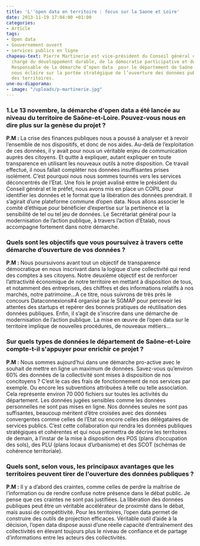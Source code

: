 ```yaml
---
title: 'L''open data en territoire : focus sur la Saone et Loire'
date: 2013-11-19 17:04:00 +01:00
categories:
- Article
tags:
- Open data
- Gouvernement ouvert
- services publics en ligne
chapeau-text: Pierre Martinerie est vice-président du Conseil général de Saône-et-Loire,
  chargé du développement durable, de la démocratie participative et du projet stratégique.
  Responsable de la démarche d’open data  pour le département de Saône-et-Loire, il
  nous éclaire sur la portée stratégique de l’ouverture des données publiques au sein
  des territoires.
une-ou-diaporama:
- image: "/uploads/p-martinerie.jpg"
---
```


### 1.Le 13 novembre, la démarche d'open data a été lancée au niveau du territoire de Saône-et-Loire. Pouvez-vous nous en dire plus sur la genèse du projet ?
 

**P.M :** La crise des finances publiques nous a poussé à analyser et à revoir l’ensemble de nos dispositifs, et donc de nos aides. Au-delà de l’exploitation de ces données, il y avait pour nous un véritable enjeu de communication auprès des citoyens. Et quitte à expliquer, autant expliquer en toute transparence en utilisant les nouveaux outils à notre disposition. Ce travail effectué, il nous fallait compléter nos données insuffisantes prises isolément. C’est pourquoi nous nous sommes tournés vers les services déconcentrés de l’Etat. Une fois le projet avalisé entre le président du Conseil général et le préfet, nous avons mis en place un COPIL pour identifier les données et le format que la libération des données prendrait. Il s’agirait d’une plateforme commune d’open data. Nous allons associer le comité d’éthique pour bénéficier d’expertise sur la pertinence et la sensibilité de tel ou tel jeu de données.  Le Secrétariat général pour la modernisation de l’action publique, à travers l’action d’Etalab, nous  accompagne fortement dans notre démarche.
 

### Quels sont les objectifs que vous poursuivez à travers cette démarche d’ouverture de vos données ?
 

**P.M :** Nous poursuivons avant tout un objectif de transparence démocratique en nous inscrivant dans la logique d’une collectivité qui rend des comptes à ses citoyens. Notre deuxième objectif est de renforcer l’attractivité économique de notre territoire en mettant à disposition de tous, et notamment des entreprises, des chiffres et des  informations relatifs à nos marchés, notre patrimoine…A ce titre, nous suivrons de très près le concours Dataconnexions#4 organisé par le SGMAP pour percevoir les attentes des startups et repérer des bonnes pratiques de réutilisation des données publiques. Enfin, il s’agit de s’inscrire dans une démarche de modernisation de l’action publique. La mise en œuvre de l’open data sur le territoire implique de nouvelles procédures, de nouveaux métiers…
 

### Sur quels types de données le département de Saône-et-Loire compte-t-il s'appuyer pour enrichir ce projet ?
 

**P.M :** Nous sommes aujourd’hui dans une démarche pro-active avec le souhait de mettre en ligne un maximum de données. Savez-vous qu’environ 60% des données de la collectivité sont mises à disposition de nos concitoyens ? C’est le cas des frais de fonctionnement de nos services par exemple. Ou encore les subventions attribuées à telle ou telle association. Cela représente environ 70 000 fichiers  sur toutes les activités du département. Les données jugées sensibles comme les données personnelles ne sont pas mises en ligne. Nos données seules ne sont pas suffisantes, beaucoup méritent d’être croisées avec des données convergentes comme celles de l’Etat ou encore celles des délégataires de services publics. C’est cette collaboration qui rendra les données publiques stratégiques et cohérentes et qui nous permettra de décrire les territoires de demain, à l’instar de la mise à disposition des POS (plans d’occupation des sols), des PLU (plans locaux d’urbanisme) et des SCOT (schémas de cohérence territoriale).
 

### Quels sont, selon vous, les principaux avantages que les territoires peuvent tirer de l'ouverture des données publiques ?
 

**P.M :**  Il y a d’abord des craintes, comme celles de perdre la maîtrise de l’information ou de rendre confuse notre présence dans le débat public. Je pense que ces craintes ne sont pas justifiées.  La libération des données publiques peut être un véritable accélérateur de proximité dans le débat, mais aussi de compétitivité. Pour les territoires, l’open data permet de construire des outils de projection efficaces. Véritable outil d’aide à la décision, l’open data dispose aussi d’une réelle capacité d’entraînement des collectivités en élevant toujours plus le niveau de confiance et de partage d’informations entre les acteurs des collectivités.
 
